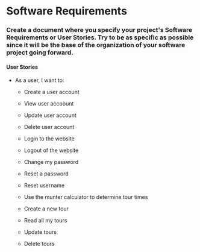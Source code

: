 # Software Requirements

### Create a document where you specify your project's Software Requirements or User Stories. Try to be as specific as possible since it will be the base of the organization of your software project going forward.

#### User Stories

- As a user, I want to:
  * Create a user account
  * View user accoount
  * Update user account
  * Delete user account  

  * Login to the website
  * Logout of the website
  * Change my password
  * Reset a password
  * Reset username  

  * Use the munter calculator to determine tour times
  * Create a new tour
  * Read all my tours
  * Update tours
  * Delete tours